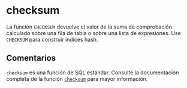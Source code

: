 ﻿---
SidebarGroup: "index-system-functions"
Autogenerated: true
---

# checksum

La función `CHECKSUM` devuelve el valor de la suma de comprobación calculado sobre una fila de tabla o sobre una lista de expresiones. Use `CHECKSUM` para construir índices hash.

## Comentarios 

`checksum` es una función de SQL estándar. Consulte la documentación completa de la función [`checksum`](https://learn.microsoft.com/es-es/sql/t-sql/functions/checksum-transact-sql) para mayor información.
